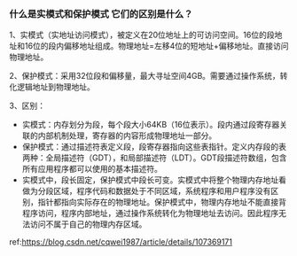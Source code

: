 ### 什么是实模式和保护模式 它们的区别是什么？

1、实模式（实地址访问模式），被定义在20位地址上的可访问空间。16位的段地址和16位的段内偏移地址组成。物理地址=左移4位的短地址+偏移地址。直接访问物理地址。

2、保护模式：采用32位段和偏移量，最大寻址空间4GB。需要通过操作系统，转化逻辑地址到物理地址。

3、区别：

- 实模式：内存划分为段，每个段大小64KB（16位表示）。段内通过段寄存器关联的内部机制处理，寄存器的内容形成物理地址一部分。
- 保护模式：通过描述符表定义段，段寄存器指向这些表指针。定义内存段的表两种：全局描述符（GDT），和局部描述符（LDT）。GDT段描述符数组，包含所有应用程序都可以使用的基本描述符。
- 实模式中，段长固定，保护模式中段长可变。实模式中将整个物理内存地址看做为分段区域，程序代码和数据处于不同区域，系统程序和用户程序没有区别，指针都指向实际存在的物理地址。保护模式中，物理内存地址不能直接背程序访问，程序内部地址，通过操作系统转化为物理地址去访问。因此程序无法访问不属于自己的物理内存区域。



ref:https://blog.csdn.net/cqwei1987/article/details/107369171

